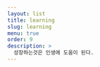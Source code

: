 ```yaml
---
layout: list
title: learning
slug: learning
menu: true
order: 9
description: >
  성장하는것은 인생에 도움이 된다.
---
```


